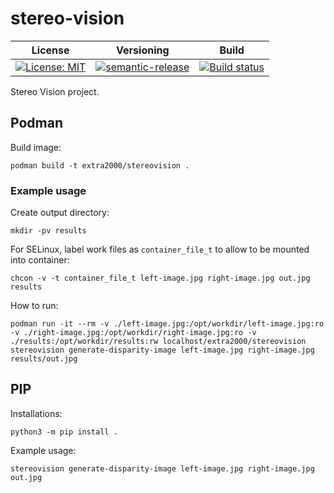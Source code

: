 # stereo-vision

| License | Versioning | Build |
| ------- | ---------- | ----- |
| [![License: MIT](https://img.shields.io/badge/License-MIT-yellow.svg)](https://opensource.org/licenses/MIT) | [![semantic-release](https://img.shields.io/badge/%20%20%F0%9F%93%A6%F0%9F%9A%80-semantic--release-e10079.svg)](https://github.com/semantic-release/semantic-release) | [![Build status](https://ci.appveyor.com/api/projects/status/cilnfjwa52c0bllu/branch/master?svg=true)](https://ci.appveyor.com/project/nikAizuddin/stereo-vision/branch/master) |


Stereo Vision project.


## Podman

Build image:
```
podman build -t extra2000/stereovision .
```


### Example usage

Create output directory:
```
mkdir -pv results
```

For SELinux, label work files as `container_file_t` to allow to be mounted into container:
```
chcon -v -t container_file_t left-image.jpg right-image.jpg out.jpg results
```

How to run:
```
podman run -it --rm -v ./left-image.jpg:/opt/workdir/left-image.jpg:ro -v ./right-image.jpg:/opt/workdir/right-image.jpg:ro -v ./results:/opt/workdir/results:rw localhost/extra2000/stereovision stereovision generate-disparity-image left-image.jpg right-image.jpg results/out.jpg
```


## PIP

Installations:
```
python3 -m pip install .
```

Example usage:
```
stereovision generate-disparity-image left-image.jpg right-image.jpg out.jpg
```
